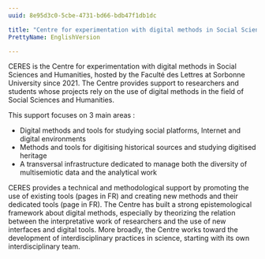 ```yaml
---
uuid: 8e95d3c0-5cbe-4731-bd66-bdb47f1db1dc

title: "Centre for experimentation with digital methods in Social Sciences and Humanities"
PrettyName: EnglishVersion

---
```

CERES is the Centre for experimentation with digital methods in Social Sciences and Humanities, hosted by the Faculté des Lettres at Sorbonne University since 2021. The Centre provides support to researchers and students whose projects rely on the use of digital methods in the field of Social Sciences and Humanities.

This support focuses on 3 main areas : 
- Digital methods and tools for studying social platforms, Internet and digital environments
- Methods and tools for digitising historical sources and studying digitised heritage
- A transversal infrastructure dedicated to manage both the diversity of multisemiotic data and the analytical work

CERES provides a technical and methodological support by promoting the use of existing tools (pages in FR) and creating new methods and their dedicated tools (page in FR). The Centre has built a strong epistemological framework about digital methods, especially by theorizing the relation between the interpretative work of researchers and the use of new interfaces and digital tools. More broadly, the Centre works toward the development of interdisciplinary practices in science, starting with its own interdisciplinary team.

